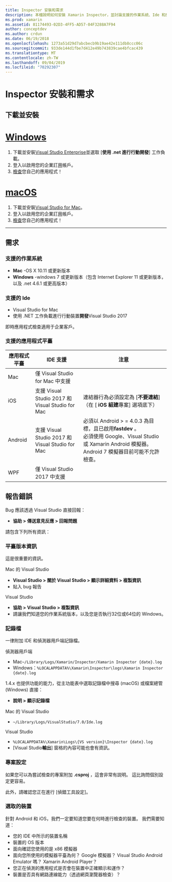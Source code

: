 ```yaml
---
title: Inspector 安裝和需求
description: 本檔說明如何安裝 Xamarin Inspector，並討論支援的作業系統、Ide 和應用程式平臺。
ms.prod: xamarin
ms.assetid: 81174493-02D3-4FF5-AD57-04F3288A7F94
author: conceptdev
ms.author: crdun
ms.date: 06/19/2018
ms.openlocfilehash: 1273a51d29d7abcbecb9b19ae42e111db8ccc06c
ms.sourcegitcommit: 933de144d1fbe7d412e49b743839cae4bfcac439
ms.translationtype: MT
ms.contentlocale: zh-TW
ms.lasthandoff: 09/04/2019
ms.locfileid: "70292307"
---
```

# <a name="inspector-installation-and-requirements"></a>Inspector 安裝和需求

## <a name="download-and-installation"></a>下載並安裝

# <a name="windowstabwindows"></a>[Windows](#tab/windows)

1. 下載並安裝[Visual Studio Enterprise](https://visualstudio.microsoft.com/vs/)並選取 [**使用 .net 進行行動開發**] 工作負載。
1. 登入以啟用您的企業訂[用](https://docs.microsoft.com/visualstudio/ide/signing-in-to-visual-studio)帳戶。
1. [檢查](~/tools/inspector/inspect.md)您自己的應用程式！

# <a name="macostabmacos"></a>[macOS](#tab/macos)

1. 下載並安裝[Visual Studio for Mac](https://visualstudio.microsoft.com/vs/mac/)。
1. 登入以啟用您的企業訂[用](https://docs.microsoft.com/visualstudio/mac/activation)帳戶。
1. [檢查](~/tools/inspector/inspect.md)您自己的應用程式！

-----

## <a name="requirements"></a>需求

### <a name="supported-operating-systems"></a>支援的作業系統

- **Mac** -OS X 10.11 或更新版本
- **Windows** -windows 7 或更新版本（包含 Internet Explorer 11 或更新版本，以及 .net 4.6.1 或更高版本）

### <a name="supported-ides"></a>支援的 Ide

- Visual Studio for Mac
- 使用 .NET 工作負載進行行動裝置**開發**Visual Studio 2017

即時應用程式檢查適用于企業客戶。

<a name="supported-platforms" />

### <a name="supported-app-platforms"></a>支援的應用程式平臺

|應用程式平臺|IDE 支援|注意|
|--- |--- |--- |
|Mac|僅 Visual Studio for Mac 中支援|
|iOS|支援 Visual Studio 2017 和 Visual Studio for Mac| 連結器行為必須設定為 [**不要連結**] （在 [ **iOS 組建**專案] 選項底下） |
|Android|支援 Visual Studio 2017 和 Visual Studio for Mac|必須以 Android > = 4.0.3 為目標，且已啟用**fastdev** 。<br />必須使用 Google、Visual Studio 或 Xamarin Android 模擬器。 Android 7 模擬器目前可能不允許檢查。|
|WPF|僅 Visual Studio 2017 中支援|

<a name="reporting-bugs" />

## <a name="reporting-bugs"></a>報告錯誤

Bug 應該透過 Visual Studio 直接回報：

- **協助 > 傳送意見反應 > 回報問題**

請包含下列所有資訊：

### <a name="platform-version-information"></a>平臺版本資訊

這是很重要的資訊。

Mac 的 Visual Studio

- **Visual Studio > 關於 Visual Studio > 顯示詳細資料 > 複製資訊**
- 貼入 bug 報告

Visual Studio

- **協助 > Visual Studio > 複製資訊**
- 請讓我們知道您的作業系統版本，以及您是否執行32位或64位的 Windows。

### <a name="log-files"></a>記錄檔

一律附加 IDE 和偵測器用戶端記錄檔。

偵測器用戶端

- Mac`~/Library/Logs/Xamarin/Inspector/Xamarin Inspector {date}.log`
- Windows：`%LOCALAPPDATA%\Xamarin\Inspector\logs\Xamarin Inspector {date}.log`

1.4.x 也提供功能的能力，從主功能表中選取記錄檔中搜尋 (macOS) 或檔案總管 (Windows) 直接：

- **說明 > 顯示記錄檔**

Mac 的 Visual Studio

- `~/Library/Logs/VisualStudio/7.0/Ide.log`

Visual Studio

- `%LOCALAPPDATA%\Xamarin\Logs\{VS version}\Inspector {date}.log`
- [Visual Studio**輸出**] 窗格的內容可能也會有資訊。

### <a name="project-settings"></a>專案設定

如果您可以為嘗試檢查的專案附加 **.csproj** ，這會非常有説明。 這比詢問個別設定更容易。

此外，請確認您正在進行 [偵錯工具設定]。

### <a name="selected-devices"></a>選取的裝置

針對 Android 和 iOS，我們一定要知道您要在何時進行檢查的裝置。 我們需要知道：

- 您的 IDE 中所示的裝置名稱
- 裝置的 OS 版本
- 面向確認您使用的是 x86 模擬器
- 面向您所使用的模擬器平臺為何？ Google 模擬器？ Visual Studio Android Emulator 嗎？ Xamarin Android Player？
- 您正在偵測的應用程式是否會在裝置中正確顯示和運作？
- 裝置是否具有網路連線能力（透過網頁瀏覽器檢查）？

[client-bugs]: https://github.com/Microsoft/workbooks/issues/new
